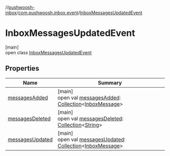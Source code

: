 //[pushwoosh-inbox](../../../index.md)/[com.pushwoosh.inbox.event](../index.md)/[InboxMessagesUpdatedEvent](index.md)

# InboxMessagesUpdatedEvent

[main]\
open class [InboxMessagesUpdatedEvent](index.md)

## Properties

| Name | Summary |
|---|---|
| [messagesAdded](messages-added.md) | [main]<br>open val [messagesAdded](messages-added.md): [Collection](https://developer.android.com/reference/kotlin/java/util/Collection.html)&lt;[InboxMessage](../../com.pushwoosh.inbox.data/-inbox-message/index.md)&gt; |
| [messagesDeleted](messages-deleted.md) | [main]<br>open val [messagesDeleted](messages-deleted.md): [Collection](https://developer.android.com/reference/kotlin/java/util/Collection.html)&lt;[String](https://developer.android.com/reference/kotlin/java/lang/String.html)&gt; |
| [messagesUpdated](messages-updated.md) | [main]<br>open val [messagesUpdated](messages-updated.md): [Collection](https://developer.android.com/reference/kotlin/java/util/Collection.html)&lt;[InboxMessage](../../com.pushwoosh.inbox.data/-inbox-message/index.md)&gt; |
